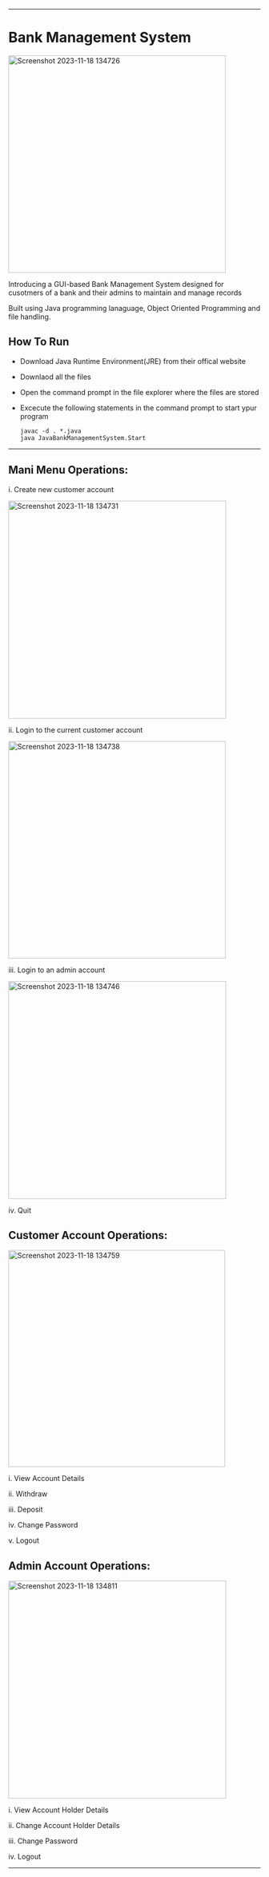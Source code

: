 ____________________________________________________________________________________________________________________________________________________________________________

# Bank Management System


<img width="434" alt="Screenshot 2023-11-18 134726" src="https://github.com/eshan-sud/bank-management-system/assets/113531303/057cc9b0-4e39-4dec-96af-a4c1ee5a635b">


Introducing a GUI-based Bank Management System designed for cusotmers of a bank and their admins to maintain and manage records 


Built using Java programming lanaguage, Object Oriented Programming and file handling.

## How To Run

- Download Java Runtime Environment(JRE) from their offical website

- Downlaod all the files

- Open the command prompt in the file explorer where the files are stored

- Excecute the following statements in the command prompt to start ypur program
  
      javac -d . *.java
      java JavaBankManagementSystem.Start

____________________________________________________________________________________________________________________________________________________________________________

## Mani Menu Operations:

i. Create new customer account

<img width="435" alt="Screenshot 2023-11-18 134731" src="https://github.com/eshan-sud/bank-management-system/assets/113531303/33f9d6c7-d6df-48ed-859b-1c7202e8dec0">


ii. Login to the current customer account

<img width="434" alt="Screenshot 2023-11-18 134738" src="https://github.com/eshan-sud/bank-management-system/assets/113531303/1fd95d83-879f-4f3d-b9ef-f7e30afb6fba">


iii. Login to an admin account

<img width="435" alt="Screenshot 2023-11-18 134746" src="https://github.com/eshan-sud/bank-management-system/assets/113531303/401f43e1-aef9-493c-b095-e08abd44ac4e">


iv. Quit


## Customer Account Operations:

<img width="433" alt="Screenshot 2023-11-18 134759" src="https://github.com/eshan-sud/bank-management-system/assets/113531303/de6b631a-4aee-4135-a373-ec9e002341f5">


i. View Account Details

ii. Withdraw

iii. Deposit

iv. Change Password

v. Logout


## Admin Account Operations:

<img width="435" alt="Screenshot 2023-11-18 134811" src="https://github.com/eshan-sud/bank-management-system/assets/113531303/6ce3f14f-8d74-4bfc-a30d-19d4fc405dd5">


i. View Account Holder Details

ii. Change Account Holder Details

iii. Change Password

iv. Logout


____________________________________________________________________________________________________________________________________________________________________________
